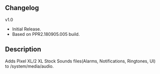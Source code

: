 ## Changelog
v1.0 
- Initial Release.
- Based on PPR2.180905.005 build.

## Description 
Adds Pixel XL/2 XL Stock Sounds files(Alarms, Notifications, Ringtones, UI) to /system/media/audio.